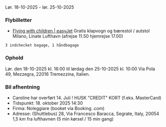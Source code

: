 Lør. 18-10-2025 - lør. 25-10-2025
### Flybilletter
* [Flying with children | easyJet](https://www.easyjet.com/en/help/boarding-and-flying/flying-with-children) Gratis klapvogn og bærestol / autstol
Milano, Linate Lufthavn (afrejse 11.50 hjemrejse 17.00)

```
3 indchecket bagage, 1 håndbagage
```
### Ophold
Lør.  den 18-10-2025 kl. 16:00 til lørdag den 25-10-2025 kl. 10:00
Via Pola 49, Mezzegra, 22016 Tremezzina, Italien.
### Bil afhentning
- Caroline har overført 14. Juli 
! HUSK "CREDIT" KORT (f.eks. MasterCard)
- Tidspunkt: 18. oktober 2025 14:30
- Firma: Noleggiare (booket via Booking .com)
- Adresse: (Shuttlebus) 28, Via Francesco Baracca, Segrate, Italy, 20054 
1,5 km fra lufthavnen (5 min kørsel / 15 min gang)